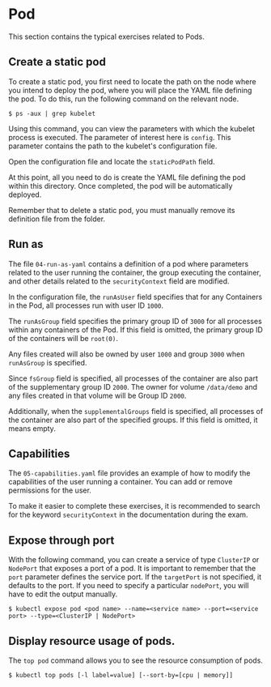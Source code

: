 # Pod

This section contains the typical exercises related to Pods.

## Create a static pod

To create a static pod, you first need to locate the path on the node where you intend to deploy the pod, where you will place the YAML file defining the pod.
To do this, run the following command on the relevant node.

```console
$ ps -aux | grep kubelet
```

Using this command, you can view the parameters with which the kubelet process is executed.
The parameter of interest here is `config`.
This parameter contains the path to the kubelet's configuration file.

Open the configuration file and locate the `staticPodPath` field.

At this point, all you need to do is create the YAML file defining the pod within this directory.
Once completed, the pod will be automatically deployed. 

Remember that to delete a static pod, you must manually remove its definition file from the folder.

## Run as

The file `04-run-as-yaml` contains a definition of a pod where parameters related to the user running the container, the group executing the container, and other details related to the `securityContext` field are modified.

In the configuration file, the `runAsUser` field specifies that for any Containers in the Pod, all processes run with user ID `1000`. 

The `runAsGroup` field specifies the primary group ID of `3000` for all processes within any containers of the Pod. 
If this field is omitted, the primary group ID of the containers will be `root(0)`. 

Any files created will also be owned by user `1000` and group `3000` when `runAsGroup` is specified.

Since `fsGroup` field is specified, all processes of the container are also part of the supplementary group ID `2000`. The owner for volume `/data/demo` and any files created in that volume will be Group ID `2000`.

Additionally, when the `supplementalGroups` field is specified, all processes of the container are also part of the specified groups.
If this field is omitted, it means empty.

## Capabilities

The `05-capabilities.yaml` file provides an example of how to modify the capabilities of the user running a container.
You can add or remove permissions for the user.

To make it easier to complete these exercises, it is recommended to search for the keyword `securityContext` in the documentation during the exam.

## Expose through port

With the following command, you can create a service of type `ClusterIP` or `NodePort` that exposes a port of a pod.
It is important to remember that the `port` parameter defines the service port. 
If the `targetPort` is not specified, it defaults to the port.
If you need to specify a particular `nodePort`, you will have to edit the output manually.

```console
$ kubectl expose pod <pod name> --name=<service name> --port=<service port> --type=<ClusterIP | NodePort>
```

## Display resource usage of pods.

The `top pod` command allows you to see the resource consumption of pods.

```console
$ kubectl top pods [-l label=value] [--sort-by=[cpu | memory]]
```
